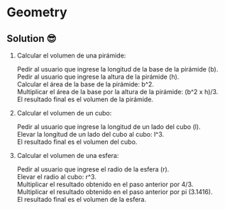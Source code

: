 # Geometry

## Solution 😎

1. Calcular el volumen de una pirámide:

	Pedir al usuario que ingrese la longitud de la base de la pirámide (b).<br>
	Pedir al usuario que ingrese la altura de la pirámide (h).<br>
	Calcular el área de la base de la pirámide: b^2.<br>
	Multiplicar el área de la base por la altura de la pirámide: (b^2 x h)/3.<br>
	El resultado final es el volumen de la pirámide.<br>

2. Calcular el volumen de un cubo:

	Pedir al usuario que ingrese la longitud de un lado del cubo (l).<br>
	Elevar la longitud de un lado del cubo al cubo: l^3.<br>
	El resultado final es el volumen del cubo.<br>

3. Calcular el volumen de una esfera:

	Pedir al usuario que ingrese el radio de la esfera (r).<br>
	Elevar el radio al cubo: r^3.<br>
	Multiplicar el resultado obtenido en el paso anterior por 4/3.<br>
	Multiplicar el resultado obtenido en el paso anterior por pi (3.1416).<br>
	El resultado final es el volumen de la esfera.<br>
